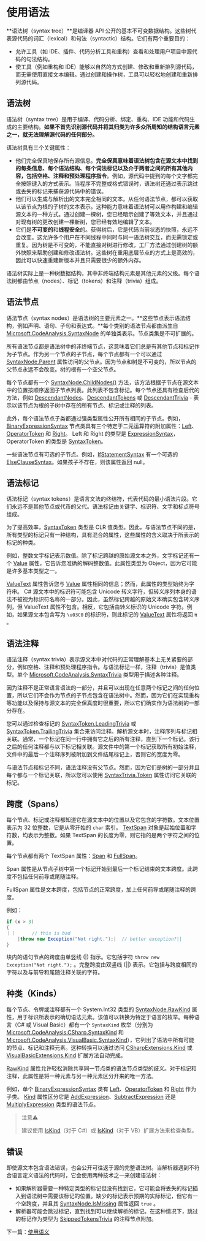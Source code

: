 # 使用语法

**语法树（syntax tree）**是编译器 API 公开的基本不可变数据结构。这些树代表源代码的词汇（lexical）和句法（syntactic）结构。它们有两个重要目的：

- 允许工具（如 IDE、插件、代码分析工具和重构）查看和处理用户项目中源代码的句法结构。
- 使工具（例如重构和 IDE）能够以自然的方式创建、修改和重新排列源代码，而无需使用直接文本编辑。通过创建和操作树，工具可以轻松地创建和重新排列源代码。

## 语法树

语法树（syntax tree）是用于编译、代码分析、绑定、重构、IDE 功能和代码生成的主要结构。**如果不首先识别源代码并将其归类为许多众所周知的结构语言元素之一，就无法理解源代码的任何部分。**

语法树具有三个关键属性：

- 他们完全保真地保存所有源信息。**完全保真意味着语法树包含在源文本中找到的每条信息、每个语法结构、每个词法标记以及介于两者之间的所有其他内容，包括空格、注释和预处理程序指令**。例如，源代码中提到的每个文字都完全按照键入的方式表示。当程序不完整或格式错误时，语法树还通过表示跳过或丢失的标记来捕获源代码中的错误。
- 他们可以生成与解析出的文本完全相同的文本。从任何语法节点，都可以获取以该节点为根的子树的文本表示。这种能力意味着语法树可以用作构建和编辑源文本的一种方式。通过创建一棵树，您已经暗示创建了等效文本，并且通过对现有树的更改创建一棵新树，您已经有效地编辑了文本。
- 它们是**不可变的**和**线程安全**的。获得树后，它是代码当前状态的快照，永远不会改变。这允许多个用户在不同线程中同时与同一语法树交互，而无需锁定或重复。因为树是不可变的，不能直接对树进行修改，工厂方法通过创建树的额外快照来帮助创建和修改语法树。这些树在重用底层节点的方式上是高效的，因此可以快速重建新版本并且只需要很少的额外内存。

语法树实际上是一种树数据结构，其中非终端结构元素是其他元素的父级。每个语法树都由节点（nodes）、标记（tokens）和注释（trivia）组成。

## 语法节点

语法节点（syntax nodes）是语法树的主要元素之一。**这些节点表示语法结构，例如声明、语句、子句和表达式。**每个类别的语法节点都由派生自 [Microsoft.CodeAnalysis.SyntaxNode](https://learn.microsoft.com/en-us/dotnet/api/microsoft.codeanalysis.syntaxnode) 的单独类表示。节点类集是不可扩展的。

所有语法节点都是语法树中的非终端节点，这意味着它们总是有其他节点和标记作为子节点。作为另一个节点的子节点，每个节点都有一个可以通过 [SyntaxNode.Parent](https://learn.microsoft.com/en-us/dotnet/api/microsoft.codeanalysis.syntaxnode.parent#microsoft-codeanalysis-syntaxnode-parent) 属性访问的父节点。因为节点和树是不可变的，所以节点的父节点永远不会改变。树的根有一个空父节点。

每个节点都有一个 [SyntaxNode.ChildNodes()](https://learn.microsoft.com/en-us/dotnet/api/microsoft.codeanalysis.syntaxnode.childnodes#microsoft-codeanalysis-syntaxnode-childnodes) 方法，该方法根据子节点在源文本中的位置按顺序返回子节点列表。此列表不包含标记。每个节点还具有检查后代的方法，例如 [DescendantNodes](https://learn.microsoft.com/en-us/dotnet/api/microsoft.codeanalysis.syntaxnode.descendantnodes)、[DescendantTokens](https://learn.microsoft.com/en-us/dotnet/api/microsoft.codeanalysis.syntaxnode.descendanttokens) 或 [DescendantTrivia](https://learn.microsoft.com/en-us/dotnet/api/microsoft.codeanalysis.syntaxnode.descendanttrivia) - 表示以该节点为根的子树中存在的所有节点、标记或注释的列表。

此外，每个语法节点子类都通过强类型属性公开所有相同的子节点。例如，[BinaryExpressionSyntax](https://learn.microsoft.com/en-us/dotnet/api/microsoft.codeanalysis.csharp.syntax.binaryexpressionsyntax) 节点类具有三个特定于二元运算符的附加属性：[Left](https://learn.microsoft.com/en-us/dotnet/api/microsoft.codeanalysis.csharp.syntax.binaryexpressionsyntax.left#microsoft-codeanalysis-csharp-syntax-binaryexpressionsyntax-left)、[OperatorToken](https://learn.microsoft.com/en-us/dotnet/api/microsoft.codeanalysis.csharp.syntax.binaryexpressionsyntax.operatortoken#microsoft-codeanalysis-csharp-syntax-binaryexpressionsyntax-operatortoken) 和 [Right](https://learn.microsoft.com/en-us/dotnet/api/microsoft.codeanalysis.csharp.syntax.binaryexpressionsyntax.right#microsoft-codeanalysis-csharp-syntax-binaryexpressionsyntax-right)。 Left 和 Right 的类型是 [ExpressionSyntax](https://learn.microsoft.com/en-us/dotnet/api/microsoft.codeanalysis.csharp.syntax.expressionsyntax)，OperatorToken 的类型是 [SyntaxToken](https://learn.microsoft.com/en-us/dotnet/api/microsoft.codeanalysis.syntaxtoken)。

一些语法节点有可选的子节点。例如，[IfStatementSyntax](https://learn.microsoft.com/en-us/dotnet/api/microsoft.codeanalysis.csharp.syntax.ifstatementsyntax) 有一个可选的 [ElseClauseSyntax](https://learn.microsoft.com/en-us/dotnet/api/microsoft.codeanalysis.csharp.syntax.elseclausesyntax)。如果孩子不存在，则该属性返回 null。

## 语法标记

语法标记（syntax tokens）是语言文法的终结符，代表代码的最小语法片段。它们永远不是其他节点或代币的父代。语法标记由关键字、标识符、文字和标点符号组成。

为了提高效率，[SyntaxToken](https://learn.microsoft.com/en-us/dotnet/api/microsoft.codeanalysis.syntaxtoken) 类型是 CLR 值类型。因此，与语法节点不同的是，所有类型的标记只有一种结构，具有混合的属性，这些属性的含义取决于所表示的标记的种类。

例如，整数文字标记表示数值。除了标记跨越的原始源文本之外，文字标记还有一个 [Value](https://learn.microsoft.com/en-us/dotnet/api/microsoft.codeanalysis.syntaxtoken.value#microsoft-codeanalysis-syntaxtoken-value) 属性，它告诉您准确的解码整数值。此属性类型为 Object，因为它可能是许多基本类型之一。

[ValueText](https://learn.microsoft.com/en-us/dotnet/api/microsoft.codeanalysis.syntaxtoken.valuetext#microsoft-codeanalysis-syntaxtoken-valuetext) 属性告诉您与 [Value](https://learn.microsoft.com/en-us/dotnet/api/microsoft.codeanalysis.syntaxtoken.value#microsoft-codeanalysis-syntaxtoken-value) 属性相同的信息；然而，此属性的类型始终为字符串。 C# 源文本中的标识符可能包含 Unicode 转义字符，但转义序列本身的语法不被视为标识符名称的一部分。因此，虽然标记跨越的原始文本确实包含转义序列，但 ValueText 属性不包含。相反，它包括由转义标识的 Unicode 字符。例如，如果源文本包含写为 `\u03C0` 的标识符，则此标记的 [ValueText](https://learn.microsoft.com/en-us/dotnet/api/microsoft.codeanalysis.syntaxtoken.valuetext#microsoft-codeanalysis-syntaxtoken-valuetext) 属性将返回 `π` 。

## 语法注释

语法注释（syntax trivia）表示源文本中对代码的正常理解基本上无关紧要的部分，例如空格、注释和预处理程序指令。与语法标记一样，注释（trivia）是值类型。单个 [Microsoft.CodeAnalysis.SyntaxTrivia](https://learn.microsoft.com/en-us/dotnet/api/microsoft.codeanalysis.syntaxtrivia) 类型用于描述各种注释。

因为注释不是正常语言语法的一部分，并且可以出现在任意两个标记之间的任何位置，所以它们不会作为节点的子节点包含在语法树中。然而，因为它们在实现重构等功能以及保持与源文本的完全保真度时很重要，所以它们确实作为语法树的一部分存在。

您可以通过检查标记的 [SyntaxToken.LeadingTrivia](https://learn.microsoft.com/en-us/dotnet/api/microsoft.codeanalysis.syntaxtoken.leadingtrivia#microsoft-codeanalysis-syntaxtoken-leadingtrivia) 或 [SyntaxToken.TrailingTrivia](https://learn.microsoft.com/en-us/dotnet/api/microsoft.codeanalysis.syntaxtoken.trailingtrivia#microsoft-codeanalysis-syntaxtoken-trailingtrivia) 集合来访问注释。解析源文本时，注释序列与标记相关联。通常，一个标记在同一行中拥有它之后的所有注释，直到下一个标记。该行之后的任何注释都与以下标记相关联。源文件中的第一个标记获取所有初始注释，文件中的最后一个注释序列被附加到文件结尾标记上，否则它的宽度为零。

与语法节点和标记不同，语法注释没有父节点。然而，因为它们是树的一部分并且每个都与一个标记关联，所以您可以使用 [SyntaxTrivia.Token](https://learn.microsoft.com/en-us/dotnet/api/microsoft.codeanalysis.syntaxtrivia.token#microsoft-codeanalysis-syntaxtrivia-token) 属性访问它关联的标记。

## 跨度（Spans）

每个节点、标记或注释都知道它在源文本中的位置以及它包含的字符数。文本位置表示为 32 位整数，它是从零开始的 `char` 索引。 [TextSpan](https://learn.microsoft.com/en-us/dotnet/api/microsoft.codeanalysis.text.textspan) 对象是起始位置和字符数，均表示为整数。如果 TextSpan 的长度为零，则它指的是两个字符之间的位置。

每个节点都有两个 TextSpan 属性：[Span](https://learn.microsoft.com/en-us/dotnet/api/microsoft.codeanalysis.syntaxnode.span) 和 [FullSpan](https://learn.microsoft.com/en-us/dotnet/api/microsoft.codeanalysis.syntaxnode.fullspan)。

Span 属性是从节点子树中第一个标记开始到最后一个标记结束的文本跨度。此跨度不包括任何前导或尾随注释。

FullSpan 属性是文本跨度，包括节点的正常跨度，加上任何前导或尾随注释的跨度。

例如：

```c#
if (x > 3)
{
｜｜		// this is bad
    |throw new Exception("Not right.");|  // better exception?||
}
```

块内的语句节点的跨度由单竖线 (|) 指示。它包括字符 `throw new Exception("Not right.");` 。完整跨度由双竖线 (||) 表示。它包括与跨度相同的字符以及与前导和尾随注释关联的字符。

## 种类（Kinds）

每个节点、令牌或注释都有一个 System.Int32 类型的 [SyntaxNode.RawKind](https://learn.microsoft.com/en-us/dotnet/api/microsoft.codeanalysis.syntaxnode.rawkind#microsoft-codeanalysis-syntaxnode-rawkind) 属性，用于标识所表示的确切语法元素。该值可以转换为特定于语言的枚举。每种语言（C# 或 Visual Basic）都有一个 `SyntaxKind` 枚举（分别为 [Microsoft.CodeAnalysis.CSharp.SyntaxKind](https://learn.microsoft.com/en-us/dotnet/api/microsoft.codeanalysis.csharp.syntaxkind) 和 [Microsoft.CodeAnalysis.VisualBasic.SyntaxKind](https://learn.microsoft.com/en-us/dotnet/api/microsoft.codeanalysis.visualbasic.syntaxkind)），它列出了语法中所有可能的节点、标记和注释元素。这种转换可以通过访问 [CSharpExtensions.Kind](https://learn.microsoft.com/en-us/dotnet/api/microsoft.codeanalysis.csharp.csharpextensions.kind) 或 [VisualBasicExtensions.Kind](https://learn.microsoft.com/en-us/dotnet/api/microsoft.codeanalysis.visualbasic.visualbasicextensions.kind) 扩展方法自动完成。

[RawKind](https://learn.microsoft.com/en-us/dotnet/api/microsoft.codeanalysis.syntaxtoken.rawkind#microsoft-codeanalysis-syntaxtoken-rawkind) 属性允许轻松消除共享同一节点类的语法节点类型的歧义。对于标记和注释，此属性是将一种元素与另一种元素区分开来的唯一方法。

例如，单个 [BinaryExpressionSyntax](https://learn.microsoft.com/en-us/dotnet/api/microsoft.codeanalysis.csharp.syntax.binaryexpressionsyntax) 类有 [Left](https://learn.microsoft.com/en-us/dotnet/api/microsoft.codeanalysis.csharp.syntax.binaryexpressionsyntax.left#microsoft-codeanalysis-csharp-syntax-binaryexpressionsyntax-left)、[OperatorToken](https://learn.microsoft.com/en-us/dotnet/api/microsoft.codeanalysis.csharp.syntax.binaryexpressionsyntax.operatortoken#microsoft-codeanalysis-csharp-syntax-binaryexpressionsyntax-operatortoken) 和 [Right](https://learn.microsoft.com/en-us/dotnet/api/microsoft.codeanalysis.csharp.syntax.binaryexpressionsyntax.right#microsoft-codeanalysis-csharp-syntax-binaryexpressionsyntax-right) 作为子类。 [Kind](https://learn.microsoft.com/en-us/dotnet/api/microsoft.codeanalysis.csharp.csharpextensions.kind) 属性区分它是 [AddExpression](https://learn.microsoft.com/en-us/dotnet/api/microsoft.codeanalysis.csharp.syntaxkind#microsoft-codeanalysis-csharp-syntaxkind-addexpression)、[SubtractExpression](https://learn.microsoft.com/en-us/dotnet/api/microsoft.codeanalysis.csharp.syntaxkind#microsoft-codeanalysis-csharp-syntaxkind-subtractexpression) 还是 [MultiplyExpression](https://learn.microsoft.com/en-us/dotnet/api/microsoft.codeanalysis.csharp.syntaxkind#microsoft-codeanalysis-csharp-syntaxkind-multiplyexpression) 类型的语法节点。

> 注意⚠️
>
> 建议使用 [IsKind](https://learn.microsoft.com/en-us/dotnet/api/microsoft.codeanalysis.csharpextensions.iskind)（对于 C#）或 [IsKind](https://learn.microsoft.com/en-us/dotnet/api/microsoft.codeanalysis.visualbasicextensions.iskind)（对于 VB）扩展方法来检查类型。

## 错误

即使源文本包含语法错误，也会公开可往返于源的完整语法树。当解析器遇到不符合语言定义语法的代码时，它会使用两种技术之一来创建语法树：

- 如果解析器需要一种特定类型的标记但没有找到它，它可能会将丢失的标记插入到语法树中需要该标记的位置。缺少的标记表示预期的实际标记，但它有一个空跨度，并且其 [SyntaxNode.IsMissing](https://learn.microsoft.com/en-us/dotnet/api/microsoft.codeanalysis.syntaxnode.ismissing#microsoft-codeanalysis-syntaxnode-ismissing) 属性返回 `true` 。
- 解析器可能会跳过标记，直到找到可以继续解析的标记。在这种情况下，跳过的标记作为类型为 [SkippedTokensTrivia](https://learn.microsoft.com/en-us/dotnet/api/microsoft.codeanalysis.csharp.syntaxkind#microsoft-codeanalysis-csharp-syntaxkind-skippedtokenstrivia) 的注释节点附加。

下一篇：[使用语义](work-with-semantics.md)